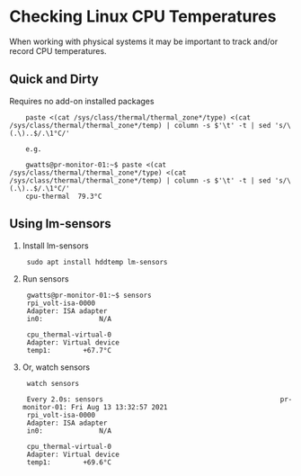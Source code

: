 # Checking Linux CPU Temperatures

When working with physical systems it may be important to track and/or record CPU temperatures.

## Quick and Dirty

Requires no add-on installed packages

        paste <(cat /sys/class/thermal/thermal_zone*/type) <(cat /sys/class/thermal/thermal_zone*/temp) | column -s $'\t' -t | sed 's/\(.\)..$/.\1°C/'

        e.g.

        gwatts@pr-monitor-01:~$ paste <(cat /sys/class/thermal/thermal_zone*/type) <(cat /sys/class/thermal/thermal_zone*/temp) | column -s $'\t' -t | sed 's/\(.\)..$/.\1°C/'
        cpu-thermal  79.3°C

## Using lm-sensors

1. Install lm-sensors

        sudo apt install hddtemp lm-sensors

1. Run sensors

        gwatts@pr-monitor-01:~$ sensors
        rpi_volt-isa-0000
        Adapter: ISA adapter
        in0:              N/A

        cpu_thermal-virtual-0
        Adapter: Virtual device
        temp1:        +67.7°C

1. Or, watch sensors

        watch sensors

        Every 2.0s: sensors                                            pr-monitor-01: Fri Aug 13 13:32:57 2021
        rpi_volt-isa-0000
        Adapter: ISA adapter
        in0:              N/A

        cpu_thermal-virtual-0
        Adapter: Virtual device
        temp1:        +69.6°C
